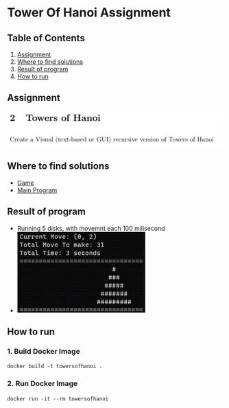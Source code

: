 # Tower Of Hanoi Assignment
## Table of Contents
1. [Assignment](#Assignment)
2. [Where to find solutions](#Where-to-find-solutions)
3. [Result of program](#Results-of-test)
4. [How to run](#How-to-run)

## Assignment
![Assignment](./assets/assignemnt.png)

## Where to find solutions
- [Game](./Game.cs)
- [Main Program](./Program)

## Result of program
- Running 5 disks, with movemnt each 100 milisecond
- ![Result](./assets/result.gif)

## How to run
### 1. Build Docker Image
```
docker build -t towersofhanoi .
```

### 2. Run Docker Image
```
docker run -it --rm towersofhanoi
```